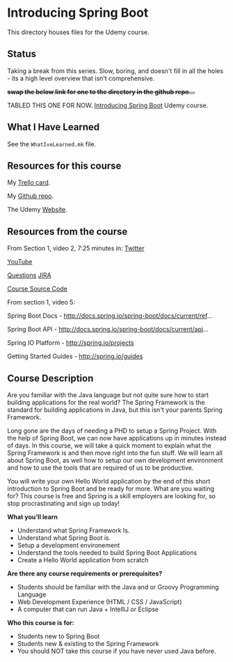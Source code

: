 # Introducing Spring Boot

This directory houses files for the Udemy course.

## Status

Taking a break from this series. Slow, boring, and doesn't fill in all the holes - its a high level overview that isn't comprehensive.

**~~swap the below link for one to the directory in the github repo...~~**

TABLED THIS ONE FOR NOW. [Introducing Spring Boot](https://www.udemy.com/course/spring-boot-getting-started/learn/lecture/4538362#overview) Udemy course.

## What I Have Learned
See the `WhatIveLearned.mk` file.

## Resources for this course

My [Trello card](https://trello.com/c/gyJTOmuK/877-introducing-spring-boot-udemy-course).

My [Github repo](https://github.com/JamieBort/LearningDirectory/tree/master/Java/Courses/SpringBoot/IntroducingSpringBoot).

The Udemy [Website](https://www.udemy.com/course/spring-boot-getting-started/).

## Resources from the course
From Section 1, video 2, 7:25 minutes in:
[Twitter](twitter.com/springcentral)

[YouTube](spring.io/video)

[Questions](spring.io.questions)
[JIRA](jira.spring.io)

[Course Source Code](https://github.com/danvega/spring-boot-intro)

From section 1, video 5:

Spring Boot Docs - http://docs.spring.io/spring-boot/docs/current/ref...

Spring Boot API - http://docs.spring.io/spring-boot/docs/current/api...

Spring IO Platform - http://spring.io/projects

Getting Started Guides - http://spring.io/guides

## Course Description

Are you familiar with the Java language but not quite sure how to start building applications for the real world? The Spring Framework is the standard for building applications in Java, but this isn't your parents Spring Framework.

Long gone are the days of needing a PHD to setup a Spring Project. With the help of Spring Boot, we can now have applications up in minutes instead of days. In this course, we will take a quick moment to explain what the Spring Framework is and then move right into the fun stuff. We will learn all about Spring Boot, as well how to setup our own development environment and how to use the tools that are required of us to be productive.

You will write your own Hello World application by the end of this short introduction to Spring Boot and be ready for more. What are you waiting for? This course is free and Spring is a skill employers are looking for, so stop procrastinating and sign up today!

**What you’ll learn**
* Understand what Spring Framework Is.
* Understand what Spring Boot is.
* Setup a development environement
* Understand the tools needed to build Spring Boot Applications
* Create a Hello World application from scratch

**Are there any course requirements or prerequisites?**
* Students should be familiar with the Java and or Groovy Programming Language
* Web Development Experience (HTML / CSS / JavaScript)
* A computer that can run Java + IntelliJ or Eclipse

**Who this course is for:**
* Students new to Spring Boot
* Students new & existing to the Spring Framework
* You should NOT take this course if you have never used Java before.